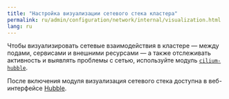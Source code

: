 ```yaml
---
title: "Настройка визуализации сетевого стека кластера"
permalink: ru/admin/configuration/network/internal/visualization.html
lang: ru
---
```


Чтобы визуализировать сетевые взаимодействия в кластере — между подами, сервисами и внешними ресурсами — а также отслеживать активность и выявлять проблемы с сетью, используйте модуль [`cilium-hubble`](/modules/cilium-hubble/).

После включения модуля визуализация сетевого стека доступна в веб-интерфейсе [Hubble](../../../../user/web/hubble.html).
